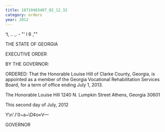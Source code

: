 ```yaml
---
title: 18710483407_02_12_32
category: orders
year: 2012
---
```

 

‘t, .. ,. -
"‘ l 6 ,""

THE STATE OF GEORGIA

EXECUTIVE ORDER

BY THE GOVERNOR:

ORDERED: That the Honorable Louise Hill of Clarke County, Georgia, is
appointed as a member of the Georgia Vocational Rehabilitation
Services Board, for a term of office ending July 1, 2013.

The Honorable Louise Hill
1240 N. Lumpkin Street
Athens, Georgia 30601

This second day of July, 2012

Y\n'.l'0~a~\D¢o«V—

GOVERNOR

